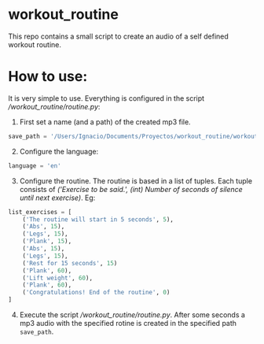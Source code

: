 # workout_routine
This repo contains a small script to create an audio of a self defined workout routine.

# How to use:

It is very simple to use. Everything is configured in the script */workout_routine/routine.py*:

1. First set a name (and a path) of the created mp3 file.

```python
save_path = '/Users/Ignacio/Documents/Proyectos/workout_routine/workout_routine/routine_abs.mp3'
```

2. Configure the language:

```python
language = 'en'
```

3. Configure the routine. The routine is based in a list of tuples. Each tuple consists of *('Exercise to be said.', (int) Number of seconds of silence until next exercise)*. Eg:

```python
list_exercises = [
	('The routine will start in 5 seconds', 5),
	('Abs', 15),
	('Legs', 15),
	('Plank', 15),
	('Abs', 15),
	('Legs', 15),
  	('Rest for 15 seconds', 15)
	('Plank', 60),
	('Lift weight', 60),
	('Plank', 60),
	('Congratulations! End of the routine', 0)
]
```

4. Execute the script */workout_routine/routine.py*. After some seconds a mp3 audio with the specified rotine is created in the specified path ```save_path```. 
